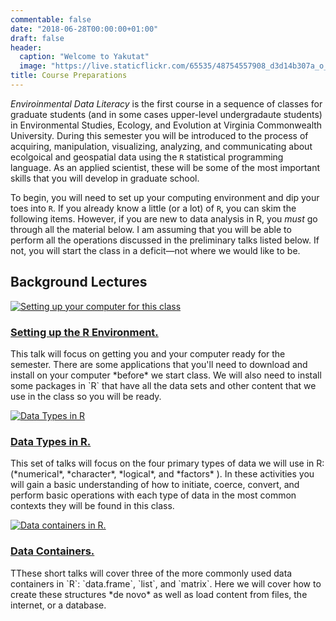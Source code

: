 ```yaml
---
commentable: false
date: "2018-06-28T00:00:00+01:00"
draft: false
header: 
  caption: "Welcome to Yakutat"
  image: "https://live.staticflickr.com/65535/48754557908_d3d14b307a_o_d.jpg"
title: Course Preparations
---
```


*Enviroinmental Data Literacy* is the first course in a sequence of classes for graduate students (and in some cases upper-level undergradaute students) in Environmental Studies, Ecology, and Evolution at Virginia Commonwealth University.  During this semester you will be introduced to the process of acquiring, manipulation, visualizing, analyzing, and communicating about ecolgoical and geospatial data using the `R` statistical programming language.  As an applied scientist, these will be some of the most important skills that you will develop in graduate school.

To begin, you will need to set up your computing environment and dip your toes into `R`.  If you already know a little (or a lot) of `R`, you can skim the following items.  However, if you are new to data analysis in R, you *must* go through all the material below.  I am assuming that you will be able to perform all the operations discussed in the preliminary talks listed below.  If not, you will start the class in a deficit—not where we would like to be.




## Background Lectures

<div class="card-simple">
  <a href="/talk/1-prework/environment/">
      <img src="/img/TitleSlides/numericaldata.png" class="article-banner" alt="Setting up your computer for this class">
  </a>
  <h3 class="article-title mb-1 mt-3">
    <a href="/talk/1-prework/environment/">Setting up the R Environment.</a>
  </h3>
  <div class="article-style">
  <p>This talk will focus on getting you and your computer ready for the semester.  There are some applications that you'll need to download and install on your computer *before* we start class.  We will also need to install some packages in `R` that have all the data sets and other content that we use in the class so you will be ready.</p>
  </div>
</div>


<div class="card-simple">
  <a href="/talk/1-prework/datatypes/">
      <img src="/img/TitleSlides/numericaldata.png" class="article-banner" alt="Data Types in R">
  </a>
  <h3 class="article-title mb-1 mt-3">
    <a href="/talk/1-prework/datatypes/">Data Types in R.</a>
  </h3>
  <div class="article-style">
  <p>This set of talks will focus on the four primary types of data we will use in R: (*numerical*, *character*, *logical*, and *factors* ).  In these activities you will gain a basic understanding of how to initiate, coerce, convert, and perform basic operations with each type of data in the most common contexts they will be found in this class.</p>
  </div>
</div>



<div class="card-simple">
  <a href="/talk/1-prework/containers/">
      <img src="/img/TitleSlides/numericaldata.png" class="article-banner" alt="Data containers in R.">
  </a>
  <h3 class="article-title mb-1 mt-3">
    <a href="/talk/1-prework/datacontainers/">Data Containers.</a>
  </h3>
  <div class="article-style">
  <p>TThese short talks will cover three of the more commonly used data containers in `R`: `data.frame`, `list`, and `matrix`.  Here we will cover how to create these structures *de novo* as well as load content from files, the internet, or a database.</p>
  </div>
</div>



